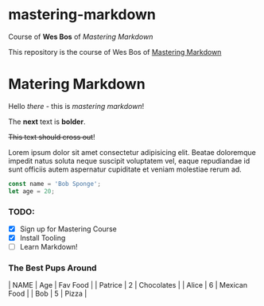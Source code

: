 # mastering-markdown
Course of **Wes Bos** of _Mastering Markdown_

This repository is the course of Wes Bos of [Mastering Markdown](https://masteringmarkdown.com/)

# Matering Markdown

Hello *there* - this is _mastering markdown_!

The __next__ text is **bolder**.

~~This text should cross out~~!

Lorem ipsum dolor sit amet consectetur adipisicing elit. Beatae doloremque impedit natus soluta neque suscipit voluptatem vel, eaque repudiandae id sunt officiis autem aspernatur cupiditate et veniam molestiae rerum ad.

```javascript
const name = 'Bob Sponge';
let age = 20;
```

### TODO:
* [x] Sign up for Mastering Course
* [x] Install Tooling
* [ ] Learn Markdown!

### The Best Pups Around

| NAME    | Age | Fav Food     |
| Patrice |  2  | Chocolates   |
| Alice   |  6  | Mexican Food |
| Bob     |  5  | Pizza        |

